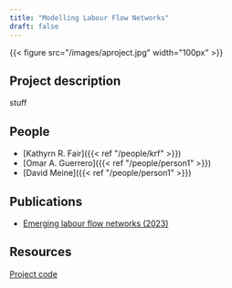 ```yaml
---
title: "Modelling Labour Flow Networks"
draft: false
---
```


{{< figure src="/images/aproject.jpg" width="100px" >}}

## Project description

stuff

## People

* [Kathyrn R. Fair]({{< ref "/people/krf" >}}) 
* [Omar A. Guerrero]({{< ref "/people/person1" >}}) 
* [David Meine]({{< ref "/people/person1" >}}) 

## Publications

* [Emerging labour flow networks (2023)](https://arxiv.org/abs/2301.07979)

## Resources

[Project code](https://github.com/alan-turing-institute/UK-LabourFlowNetwork-Model)